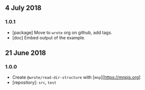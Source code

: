 ## 4 July 2018

### 1.0.1

- [package] Move to `wrote` org on github, add tags.
- [doc] Embed output of the example.

## 21 June 2018

### 1.0.0

- Create `@wrote/read-dir-structure` with [`mnp`][https://mnpjs.org]
- [repository]: `src`, `test`
